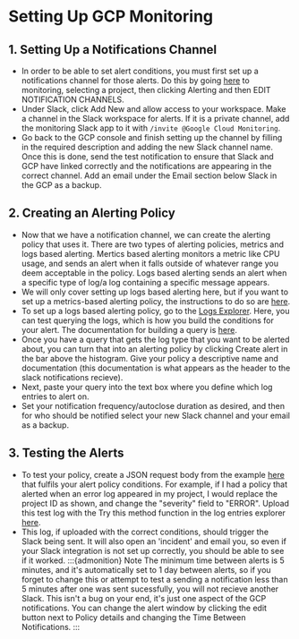 # Setting Up GCP Monitoring 

## 1. Setting Up a Notifications Channel
- In order to be able to set alert conditions, you must first set up a notifications channel for those alerts. Do this by going [here](https://console.cloud.google.com/monitoring?_ga=2.154211320.1135228163.1672770768-27455422.1666893129) to monitoring, selecting a project, then clicking Alerting and then EDIT NOTIFICATION CHANNELS. 
- Under Slack, click Add New and allow access to your workspace. Make a channel in the Slack workspace for alerts. If it is a private channel, add the monitoring Slack app to it with `/invite @Google Cloud Monitoring`.
- Go back to the GCP console and finish setting up the channel by filling in the required description and adding the new Slack channel name. Once this is done, send the test notification to ensure that Slack and GCP have linked correctly and the notifications are appearing in the correct channel. Add an email under the Email section below Slack in the GCP as a backup.

## 2. Creating an Alerting Policy
- Now that we have a notification channel, we can create the alerting policy that uses it. There are two types of alerting policies, metrics and logs based alerting. Mertics based alerting monitors a metric like CPU usage, and sends an alert when it falls outside of whatever range you deem acceptable in the policy.  Logs based alerting sends an alert when a specific type of log/a log containing a specific message appears.
- We will only cover setting up logs based alerting here, but if you want to set up a metrics-based alerting policy, the instructions to do so are [here](https://cloud.google.com/monitoring/alerts/using-alerting-ui).
- To set up a logs based alerting policy, go to the [Logs Explorer](https://console.cloud.google.com/logs?_ga=2.191922154.1135228163.1672770768-27455422.1666893129). Here, you can test querying the logs, which is how you build the conditions for your alert. The documentation for building a query is [here](https://cloud.google.com/logging/docs/view/logging-query-language).
- Once you have a query that gets the log type that you want to be alerted about, you can turn that into an alerting policy by clicking Create alert in the bar above the histogram. Give your policy a descriptive name and documentation (this documentation is what appears as the header to the slack notifications recieve). 
- Next, paste your query into the text box where you define which log entries to alert on.
- Set your notification frequency/autoclose duration as desired, and then for who should be notified select your new Slack channel and your email as a backup.

## 3. Testing the Alerts
- To test your policy, create a JSON request body from the example [here](https://cloud.google.com/logging/docs/alerting/log-based-alerts#lba-test) that fulfils your alert policy conditions. For example, if I had a policy that alerted when an error log appeared in my project, I would replace the project ID as shown, and change the "severity" field to "ERROR".  Upload this test log with the Try this method function in the log entries explorer [here](https://cloud.google.com/logging/docs/reference/v2/rest/v2/entries/write).
- This log, if uploaded with the correct conditions, should trigger the Slack being sent. It will also open an 'incident' and email you, so even if your Slack integration is not set up correctly, you should be able to see if it worked.
:::{admonition} Note
The minimum time between alerts is 5 minutes, and it's automatically set to 1 day between alerts, so if you forget to change this or attempt to test a sending a notification less than 5 minutes after one was sent sucessfully, you will not recieve another Slack. This isn't a bug on your end, it's just one aspect of the GCP notifications. You can change the alert window by clicking the edit button next to Policy details and changing the Time Between Notifications.
:::